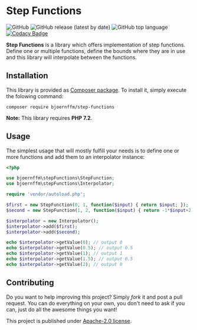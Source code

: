 # Step Functions

![GitHub](https://img.shields.io/github/license/bjoernffm/step-functions) ![GitHub release (latest by date)](https://img.shields.io/github/v/release/bjoernffm/step-functions) ![GitHub top language](https://img.shields.io/github/languages/top/bjoernffm/step-functions) [![Codacy Badge](https://api.codacy.com/project/badge/Grade/3001bb4b742c45d69db1ce6c3171b28e)](https://www.codacy.com/manual/bjoernffm/step-functions)

**Step Functions** is a library which offers implementation of step functions. Define one or multiple functions, define the bounds where they are in use and this library will interpolate between the functions.

## Installation

This library is provided as [Composer package](https://packagist.org/packages/bjoernffm/step-functions). To install it, simply execute the folowing command:

```plain
composer require bjoernffm/step-functions
```

**Note:** This library requires **PHP 7.2**.

## Usage

The simplest usage that will mostly fulfill your needs is to define one or more functions and add them to an interpolator instance:

```php
<?php

use bjoernffm\stepFunctions\StepFunction;
use bjoernffm\stepFunctions\Interpolator;

require 'vendor/autoload.php';

$first = new StepFunction(0, 1, function($input) { return $input; });
$second = new StepFunction(1, 2, function($input) { return -1*$input+2; });

$interpolator = new Interpolator();
$interpolator->add($first);
$interpolator->add($second);

echo $interpolator->getValue(0); // output 0
echo $interpolator->getValue(0.5); // output 0.5
echo $interpolator->getValue(1); // output 1
echo $interpolator->getValue(1.5); // output 0.5
echo $interpolator->getValue(2); // output 0
```

## Contributing

Do you want to help improving this project? Simply *fork* it and post a pull request. You can do everything on your own, you don't need to ask if you can, just do all the awesome things you want!

This project is published under [Apache-2.0 license](https://github.com/bjoernffm/step-functions/blob/master/LICENSE).
